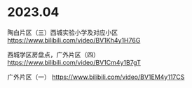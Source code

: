 
# 2023.04

陶白片区（三）西城实验小学及对应小区 https://www.bilibili.com/video/BV1Kh4y1H76G

西城学区房盘点，广外片区（四） https://www.bilibili.com/video/BV1Cm4y1B7gT

广外片区（一） https://www.bilibili.com/video/BV1EM4y117CS
